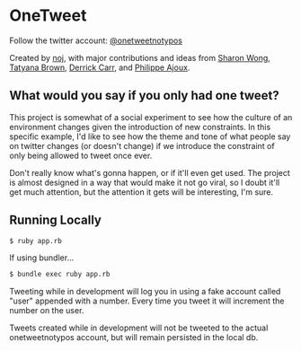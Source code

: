 OneTweet
========

Follow the twitter account: <a
href="https://twitter.com/onetweetnotypos">@onetweetnotypos</a>

Created by <a href="http://noj.cc">noj</a>, with major contributions and ideas
from <a href="https://twitter.com/sharonw">Sharon Wong</a>,
<a href="http://www.tatyanabrown.com/">Tatyana Brown</a>,
<a href="https://twitter.com/binaryderrick">Derrick Carr</a>, and
<a href="https://www.facebook.com/pajoux">Philippe Ajoux</a>.

## What would you say if you only had one tweet?

This project is somewhat of a social experiment to see how the culture of an
environment changes given the introduction of new constraints.  In this
specific example, I'd like to see how the theme and tone of what people say on
twitter changes (or doesn't change) if we introduce the constraint of only
being allowed to tweet once ever.

Don't really know what's gonna happen, or if it'll even get used.  The project
is almost designed in a way that would make it not go viral, so I doubt it'll
get much attention, but the attention it gets will be interesting, I'm sure.

## Running Locally

```bash
$ ruby app.rb
```

If using bundler...
```bash
$ bundle exec ruby app.rb
```

Tweeting while in development will log you in using a fake account called
"user" appended with a number.  Every time you tweet it will increment the
number on the user.

Tweets created while in development will not be tweeted to the actual
onetweetnotypos account, but will remain persisted in the local db.


